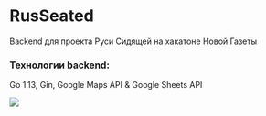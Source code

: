 # RusSeated
Backend для проекта Руси Сидящей на хакатоне Новой Газеты

### Технологии backend:
Go 1.13, Gin, Google Maps API & Google Sheets API

![](https://github.com/semyon-dev/blob/master/img.png) 
